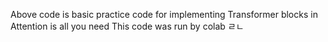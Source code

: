 Above code is basic practice code for implementing Transformer blocks in Attention is all you need
This code was run by colab
ㄹㄴ
